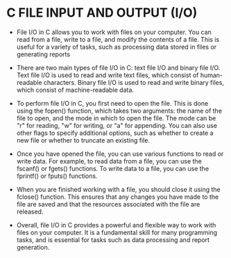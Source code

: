# C FILE INPUT AND OUTPUT (I/O)

* File I/O in C allows you to work with files on your computer. You can read from a file, write to a file, and modify the contents of a file. This is useful for a variety of tasks, such as processing data stored in files or generating reports

* There are two main types of file I/O in C: text file I/O and binary file I/O. Text file I/O is used to read and write text files, which consist of human-readable characters. Binary file I/O is used to read and write binary files, which consist of machine-readable data.

* To perform file I/O in C, you first need to open the file. This is done using the fopen() function, which takes two arguments: the name of the file to open, and the mode in which to open the file. The mode can be "r" for reading, "w" for writing, or "a" for appending. You can also use other flags to specify additional options, such as whether to create a new file or whether to truncate an existing file.

* Once you have opened the file, you can use various functions to read or write data. For example, to read data from a file, you can use the fscanf() or fgets() functions. To write data to a file, you can use the fprintf() or fputs() functions.

*  When you are finished working with a file, you should close it using the fclose() function. This ensures that any changes you have made to the file are saved and that the resources associated with the file are released.

* Overall, file I/O in C provides a powerful and flexible way to work with files on your computer. It is a fundamental skill for many programming tasks, and is essential for tasks such as data processing and report generation.
